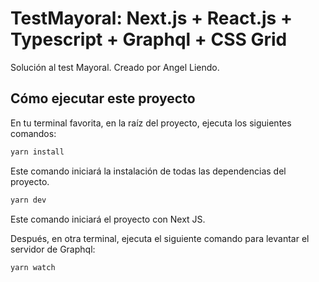 # TestMayoral: Next.js + React.js + Typescript + Graphql + CSS Grid

Solución al test Mayoral. Creado por Angel Liendo.

## Cómo ejecutar este proyecto

En tu terminal favorita, en la raíz del proyecto, ejecuta los siguientes comandos:

```bash
yarn install
```

Este comando iniciará la instalación de todas las dependencias del proyecto.

```bash
yarn dev
```

Este comando iniciará el proyecto con Next JS.

Después, en otra terminal, ejecuta el siguiente comando para levantar el servidor de Graphql:

```bash
yarn watch
```
